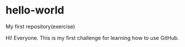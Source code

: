# hello-world
My first repository(exercise)

Hi! Everyone.
This is my first challenge for learning how to use GitHub.
